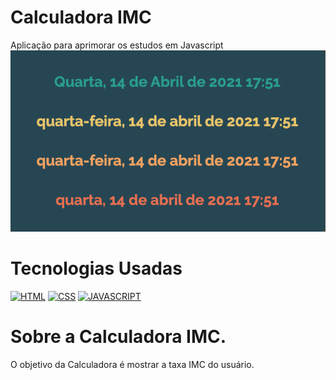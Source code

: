 # Calculadora IMC 
Aplicação para aprimorar os estudos em Javascript
<img src="https://github.com/guilhermedinardi/formatar-data/blob/main/assets/data.png">

# Tecnologias Usadas

[![HTML](https://img.shields.io/badge/html%20-%23323330.svg?&style=for-the-badge&logo=html&logoColor=black&color=FF8000)](#)
[![CSS](https://img.shields.io/badge/css%20-%23323330.svg?&style=for-the-badge&logo=css&logoColor=black&color=2E64FE)](#)
[![JAVASCRIPT](https://img.shields.io/badge/javascript%20-%23323330.svg?&style=for-the-badge&logo=css&logoColor=black&color=FFFF00)](#)


# Sobre a Calculadora IMC.
O objetivo da Calculadora é mostrar a taxa IMC do usuário.
